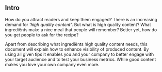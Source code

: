 ## Intro

How do you attract readers and keep them engaged? There is an increasing demand for *'high quality content'*. But what is high quality content? What ingrediënts make a nice meal that people will remember? Better yet, how do you get people to ask for the recipe? 

Apart from describing what ingrediënts high quality content needs, this document will explain how to enhance visibility of produced content. By using all given tips it enables you and your company to better engage with your target audience and to test your business metrics. While good content makes you love your own company even more.
